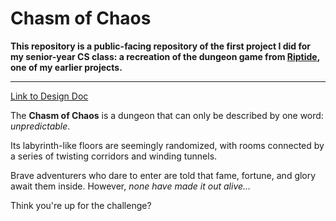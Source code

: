 # Chasm of Chaos

**This repository is a public-facing repository of the first project I did for my senior-year CS class: a recreation of the dungeon game from [Riptide](https://github.com/trigtbh/riptide-public), one of my earlier projects.**

---

[Link to Design Doc](/design_doc.docx)

The **Chasm of Chaos** is a dungeon that can only be described by one word: *unpredictable*.

Its labyrinth-like floors are seemingly randomized, with rooms connected by a series of twisting corridors and winding tunnels.

Brave adventurers who dare to enter are told that fame, fortune, and glory await them inside.
However, *none have made it out alive...*

Think you're up for the challenge?

